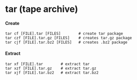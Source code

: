 tar (tape archive)
==================

#### Create

	tar cf [FILE].tar [FILES]        # create tar package
	tar czf [FILE].tar.gz [FILES]    # creates tar.gz package
	tar cjf [FILE].tar.bz2 [FILES]   # creates .bz2 package

#### Extract 

	tar xf [FILE].tar        # extract tar
	tar xzf [FILE].tar.gz    # extract tar.gz
	tar xjf [FILE].tar.bz2   # extract tar.bz2
